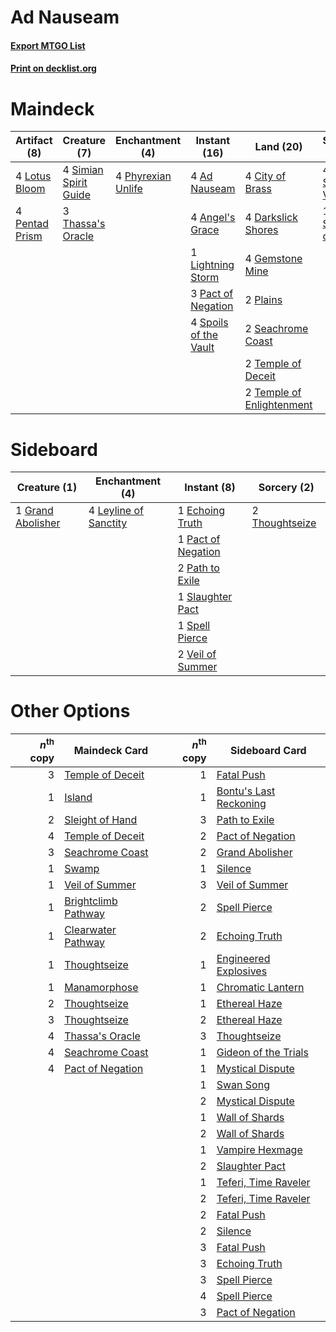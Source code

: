 # Ad Nauseam

#### [Export MTGO List](../collection/Ad%20Nauseam/Ad%20Nauseam.txt)
#### [Print on decklist.org](http://decklist.org/?deckmain=4%09Ad%20Nauseam%0A4%09Angel's%20Grace%0A4%09City%20of%20Brass%0A4%09Darkslick%20Shores%0A4%09Gemstone%20Mine%0A1%09Lightning%20Storm%0A4%09Lotus%20Bloom%0A3%09Pact%20of%20Negation%0A4%09Pentad%20Prism%0A4%09Phyrexian%20Unlife%0A2%09Plains%0A2%09Seachrome%20Coast%0A4%09Serum%20Visions%0A4%09Simian%20Spirit%20Guide%0A1%09Sleight%20of%20Hand%0A4%09Spoils%20of%20the%20Vault%0A2%09Temple%20of%20Deceit%0A2%09Temple%20of%20Enlightenment%0A3%09Thassa's%20Oracle&deckside=1%09Echoing%20Truth%0A1%09Grand%20Abolisher%0A4%09Leyline%20of%20Sanctity%0A1%09Pact%20of%20Negation%0A2%09Path%20to%20Exile%0A1%09Slaughter%20Pact%0A1%09Spell%20Pierce%0A2%09Thoughtseize%0A2%09Veil%20of%20Summer)
# Maindeck

|                                      Artifact (8)                                      |                                          Creature (7)                                          |                                       Enchantment (4)                                       |                                         Instant (16)                                          |                                             Land (20)                                              |                                        Sorcery (5)                                        |
|----------------------------------------------------------------------------------------|------------------------------------------------------------------------------------------------|---------------------------------------------------------------------------------------------|-----------------------------------------------------------------------------------------------|----------------------------------------------------------------------------------------------------|-------------------------------------------------------------------------------------------|
|4 [Lotus Bloom](http://gatherer.wizards.com/Pages/Card/Details.aspx?multiverseid=370562)|4 [Simian Spirit Guide](http://gatherer.wizards.com/Pages/Card/Details.aspx?multiverseid=442137)|4 [Phyrexian Unlife](http://gatherer.wizards.com/Pages/Card/Details.aspx?multiverseid=218058)|4 [Ad Nauseam](http://gatherer.wizards.com/Pages/Card/Details.aspx?multiverseid=174915)        |4 [City of Brass](http://gatherer.wizards.com/Pages/Card/Details.aspx?multiverseid=4178)            |4 [Serum Visions](http://gatherer.wizards.com/Pages/Card/Details.aspx?multiverseid=50145)  |
|4 [Pentad Prism](http://gatherer.wizards.com/Pages/Card/Details.aspx?multiverseid=72860)|3 [Thassa's Oracle](http://gatherer.wizards.com/Pages/Card/Details.aspx?multiverseid=476324)    |                                                                                             |4 [Angel's Grace](http://gatherer.wizards.com/Pages/Card/Details.aspx?multiverseid=370545)     |4 [Darkslick Shores](http://gatherer.wizards.com/Pages/Card/Details.aspx?multiverseid=209400)       |1 [Sleight of Hand](http://gatherer.wizards.com/Pages/Card/Details.aspx?multiverseid=25557)|
|                                                                                        |                                                                                                |                                                                                             |1 [Lightning Storm](http://gatherer.wizards.com/Pages/Card/Details.aspx?multiverseid=121495)   |4 [Gemstone Mine](http://gatherer.wizards.com/Pages/Card/Details.aspx?multiverseid=109761)          |                                                                                           |
|                                                                                        |                                                                                                |                                                                                             |3 [Pact of Negation](http://gatherer.wizards.com/Pages/Card/Details.aspx?multiverseid=442057)  |2 [Plains](http://gatherer.wizards.com/Pages/Card/Details.aspx?multiverseid=439856)                 |                                                                                           |
|                                                                                        |                                                                                                |                                                                                             |4 [Spoils of the Vault](http://gatherer.wizards.com/Pages/Card/Details.aspx?multiverseid=46572)|2 [Seachrome Coast](http://gatherer.wizards.com/Pages/Card/Details.aspx?multiverseid=209399)        |                                                                                           |
|                                                                                        |                                                                                                |                                                                                             |                                                                                               |2 [Temple of Deceit](http://gatherer.wizards.com/Pages/Card/Details.aspx?multiverseid=373734)       |                                                                                           |
|                                                                                        |                                                                                                |                                                                                             |                                                                                               |2 [Temple of Enlightenment](http://gatherer.wizards.com/Pages/Card/Details.aspx?multiverseid=378535)|                                                                                           |


# Sideboard

|                                        Creature (1)                                        |                                        Enchantment (4)                                         |                                         Instant (8)                                         |                                       Sorcery (2)                                       |
|--------------------------------------------------------------------------------------------|------------------------------------------------------------------------------------------------|---------------------------------------------------------------------------------------------|-----------------------------------------------------------------------------------------|
|1 [Grand Abolisher](http://gatherer.wizards.com/Pages/Card/Details.aspx?multiverseid=389538)|4 [Leyline of Sanctity](http://gatherer.wizards.com/Pages/Card/Details.aspx?multiverseid=204993)|1 [Echoing Truth](http://gatherer.wizards.com/Pages/Card/Details.aspx?multiverseid=405212)   |2 [Thoughtseize](http://gatherer.wizards.com/Pages/Card/Details.aspx?multiverseid=438676)|
|                                                                                            |                                                                                                |1 [Pact of Negation](http://gatherer.wizards.com/Pages/Card/Details.aspx?multiverseid=442057)|                                                                                         |
|                                                                                            |                                                                                                |2 [Path to Exile](http://gatherer.wizards.com/Pages/Card/Details.aspx?multiverseid=220511)   |                                                                                         |
|                                                                                            |                                                                                                |1 [Slaughter Pact](http://gatherer.wizards.com/Pages/Card/Details.aspx?multiverseid=130704)  |                                                                                         |
|                                                                                            |                                                                                                |1 [Spell Pierce](http://gatherer.wizards.com/Pages/Card/Details.aspx?multiverseid=425876)    |                                                                                         |
|                                                                                            |                                                                                                |2 [Veil of Summer](http://gatherer.wizards.com/Pages/Card/Details.aspx?multiverseid=466952)  |                                                                                         |


# Other Options

|*n*<sup>th</sup> copy|                                        Maindeck Card                                         |*n*<sup>th</sup> copy|                                         Sideboard Card                                          |
|--------------------:|----------------------------------------------------------------------------------------------|--------------------:|-------------------------------------------------------------------------------------------------|
|                    3|[Temple of Deceit](http://gatherer.wizards.com/Pages/Card/Details.aspx?multiverseid=373734)   |                    1|[Fatal Push](http://gatherer.wizards.com/Pages/Card/Details.aspx?multiverseid=423724)            |
|                    1|[Island](http://gatherer.wizards.com/Pages/Card/Details.aspx?multiverseid=439857)             |                    1|[Bontu's Last Reckoning](http://gatherer.wizards.com/Pages/Card/Details.aspx?multiverseid=430749)|
|                    2|[Sleight of Hand](http://gatherer.wizards.com/Pages/Card/Details.aspx?multiverseid=25557)     |                    3|[Path to Exile](http://gatherer.wizards.com/Pages/Card/Details.aspx?multiverseid=220511)         |
|                    4|[Temple of Deceit](http://gatherer.wizards.com/Pages/Card/Details.aspx?multiverseid=373734)   |                    2|[Pact of Negation](http://gatherer.wizards.com/Pages/Card/Details.aspx?multiverseid=442057)      |
|                    3|[Seachrome Coast](http://gatherer.wizards.com/Pages/Card/Details.aspx?multiverseid=209399)    |                    2|[Grand Abolisher](http://gatherer.wizards.com/Pages/Card/Details.aspx?multiverseid=389538)       |
|                    1|[Swamp](http://gatherer.wizards.com/Pages/Card/Details.aspx?multiverseid=439858)              |                    1|[Silence](http://gatherer.wizards.com/Pages/Card/Details.aspx?multiverseid=191083)               |
|                    1|[Veil of Summer](http://gatherer.wizards.com/Pages/Card/Details.aspx?multiverseid=466952)     |                    3|[Veil of Summer](http://gatherer.wizards.com/Pages/Card/Details.aspx?multiverseid=466952)        |
|                    1|[Brightclimb Pathway](http://gatherer.wizards.com/Pages/Card/Details.aspx?multiverseid=491911)|                    2|[Spell Pierce](http://gatherer.wizards.com/Pages/Card/Details.aspx?multiverseid=425876)          |
|                    1|[Clearwater Pathway](http://gatherer.wizards.com/Pages/Card/Details.aspx?multiverseid=491913) |                    2|[Echoing Truth](http://gatherer.wizards.com/Pages/Card/Details.aspx?multiverseid=405212)         |
|                    1|[Thoughtseize](http://gatherer.wizards.com/Pages/Card/Details.aspx?multiverseid=438676)       |                    1|[Engineered Explosives](http://gatherer.wizards.com/Pages/Card/Details.aspx?multiverseid=50139)  |
|                    1|[Manamorphose](http://gatherer.wizards.com/Pages/Card/Details.aspx?multiverseid=370568)       |                    1|[Chromatic Lantern](http://gatherer.wizards.com/Pages/Card/Details.aspx?multiverseid=420864)     |
|                    2|[Thoughtseize](http://gatherer.wizards.com/Pages/Card/Details.aspx?multiverseid=438676)       |                    1|[Ethereal Haze](http://gatherer.wizards.com/Pages/Card/Details.aspx?multiverseid=80526)          |
|                    3|[Thoughtseize](http://gatherer.wizards.com/Pages/Card/Details.aspx?multiverseid=438676)       |                    2|[Ethereal Haze](http://gatherer.wizards.com/Pages/Card/Details.aspx?multiverseid=80526)          |
|                    4|[Thassa's Oracle](http://gatherer.wizards.com/Pages/Card/Details.aspx?multiverseid=476324)    |                    3|[Thoughtseize](http://gatherer.wizards.com/Pages/Card/Details.aspx?multiverseid=438676)          |
|                    4|[Seachrome Coast](http://gatherer.wizards.com/Pages/Card/Details.aspx?multiverseid=209399)    |                    1|[Gideon of the Trials](http://gatherer.wizards.com/Pages/Card/Details.aspx?multiverseid=426716)  |
|                    4|[Pact of Negation](http://gatherer.wizards.com/Pages/Card/Details.aspx?multiverseid=442057)   |                    1|[Mystical Dispute](http://gatherer.wizards.com/Pages/Card/Details.aspx?multiverseid=473020)      |
|                     |                                                                                              |                    1|[Swan Song](http://gatherer.wizards.com/Pages/Card/Details.aspx?multiverseid=420715)             |
|                     |                                                                                              |                    2|[Mystical Dispute](http://gatherer.wizards.com/Pages/Card/Details.aspx?multiverseid=473020)      |
|                     |                                                                                              |                    1|[Wall of Shards](http://gatherer.wizards.com/Pages/Card/Details.aspx?multiverseid=121225)        |
|                     |                                                                                              |                    2|[Wall of Shards](http://gatherer.wizards.com/Pages/Card/Details.aspx?multiverseid=121225)        |
|                     |                                                                                              |                    1|[Vampire Hexmage](http://gatherer.wizards.com/Pages/Card/Details.aspx?multiverseid=389735)       |
|                     |                                                                                              |                    2|[Slaughter Pact](http://gatherer.wizards.com/Pages/Card/Details.aspx?multiverseid=130704)        |
|                     |                                                                                              |                    1|[Teferi, Time Raveler](http://gatherer.wizards.com/Pages/Card/Details.aspx?multiverseid=461148)  |
|                     |                                                                                              |                    2|[Teferi, Time Raveler](http://gatherer.wizards.com/Pages/Card/Details.aspx?multiverseid=461148)  |
|                     |                                                                                              |                    2|[Fatal Push](http://gatherer.wizards.com/Pages/Card/Details.aspx?multiverseid=423724)            |
|                     |                                                                                              |                    2|[Silence](http://gatherer.wizards.com/Pages/Card/Details.aspx?multiverseid=191083)               |
|                     |                                                                                              |                    3|[Fatal Push](http://gatherer.wizards.com/Pages/Card/Details.aspx?multiverseid=423724)            |
|                     |                                                                                              |                    3|[Echoing Truth](http://gatherer.wizards.com/Pages/Card/Details.aspx?multiverseid=405212)         |
|                     |                                                                                              |                    3|[Spell Pierce](http://gatherer.wizards.com/Pages/Card/Details.aspx?multiverseid=425876)          |
|                     |                                                                                              |                    4|[Spell Pierce](http://gatherer.wizards.com/Pages/Card/Details.aspx?multiverseid=425876)          |
|                     |                                                                                              |                    3|[Pact of Negation](http://gatherer.wizards.com/Pages/Card/Details.aspx?multiverseid=442057)      |

